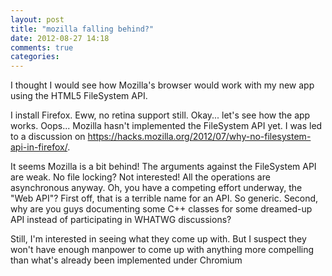 ```yaml
---
layout: post
title: "mozilla falling behind?"
date: 2012-08-27 14:18
comments: true
categories: 
---
```

I thought I would see how Mozilla's browser would work with my new app using the HTML5 FileSystem API.

I install Firefox. Eww, no retina support still. Okay... let's see how the app works.
Oops... Mozilla hasn't implemented the FileSystem API yet. I was led to a discussion on <https://hacks.mozilla.org/2012/07/why-no-filesystem-api-in-firefox/>.

It seems Mozilla is a bit behind! The arguments against the FileSystem API are weak. No file locking? Not interested! All the operations are asynchronous anyway. Oh, you have a competing effort underway, the "Web API"? First off, that is a terrible name for an API. So generic. Second, why are you guys documenting some C++ classes for some dreamed-up API instead of participating in WHATWG discussions?

Still, I'm interested in seeing what they come up with. But I suspect they won't have enough manpower to come up with anything more compelling than what's already been implemented under Chromium